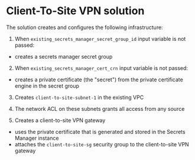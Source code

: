 # Client-To-Site VPN solution

The solution creates and configures the following infrastructure:

1) When `existing_secrets_manager_secret_group_id` input variable is not passed:
 - creates a secrets manager secret group

2) When `existing_secrets_manager_cert_crn` input variable is not passed:
  - creates a private certificate (the "secret") from the private certificate engine in the secret group

3) Creates `client-to-site-subnet-1` in the existing VPC

4) The network ACL on these subnets grants all access from any source

5) Creates a client-to-site VPN gateway
  - uses the private certificate that is generated and stored in the Secrets Manager instance
  - attaches the `client-to-site-sg` security group to the client-to-site VPN gateway
